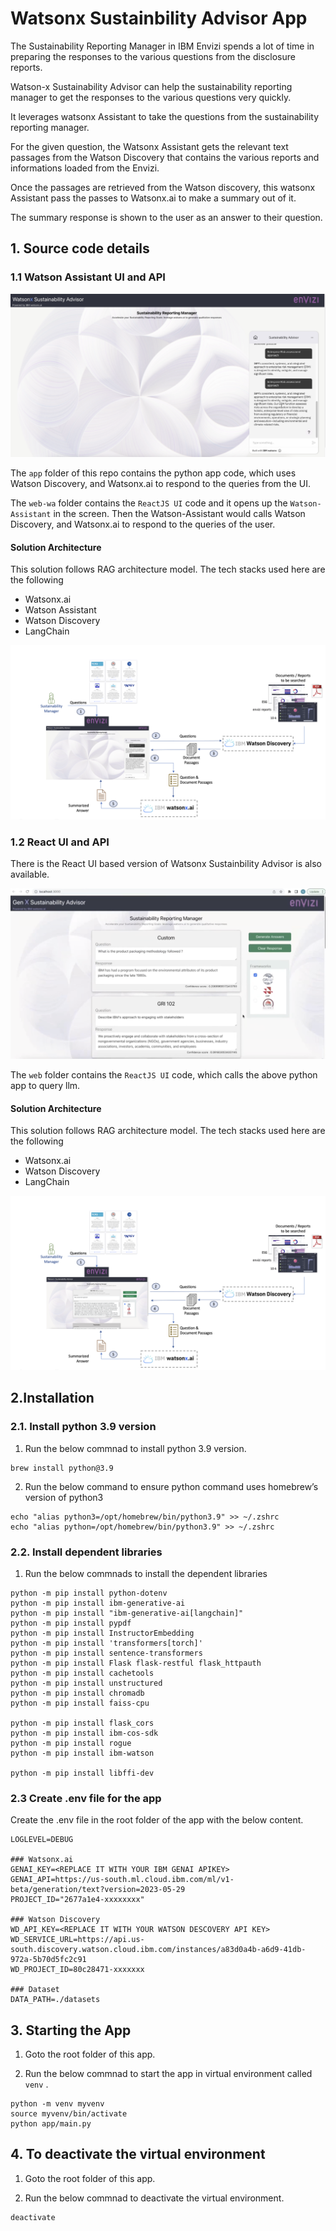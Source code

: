 # Watsonx Sustainbility Advisor App

The Sustainability Reporting Manager in IBM Envizi spends a lot of time in preparing the responses to the various questions from the disclosure reports.

Watson-x Sustainability Advisor can help the sustainability reporting manager to get the responses to the various questions very quickly.

It leverages watsonx Assistant to take the questions from the sustainability reporting manager.

For the given question, the Watsonx Assistant gets the relevant text passages from the Watson Discovery that contains the various reports and informations loaded from the Envizi.

Once the passages are retrieved from the Watson discovery, this watsonx Assistant pass the passes to Watsonx.ai to make a summary out of it.

The summary response is shown to the user as an answer to their question.

## 1. Source code details

### 1.1 Watson Assistant UI and API

<img src="images/advisor-wa.png">

The `app` folder of this repo contains the python app code, which uses Watson Discovery, and Watsonx.ai  to respond to the queries from the UI.

The `web-wa` folder contains the `ReactJS UI` code and it opens up the `Watson-Assistant` in the screen. Then the Watson-Assistant would calls Watson Discovery, and Watsonx.ai  to respond to the queries of the user.

#### Solution Architecture

This solution follows RAG architecture model.  The tech stacks used here are the following
- Watsonx.ai
- Watson Assistant
- Watson Discovery
- LangChain

<img src="images/arch-wa.png">

### 1.2 React UI and API

There is the React UI based version of Watsonx Sustainbility Advisor is also available.

<img src="images/advisor.png">

The `web` folder contains the `ReactJS UI` code, which calls the above python app to query llm.

#### Solution Architecture

This solution follows RAG architecture model.  The tech stacks used here are the following
- Watsonx.ai
- Watson Discovery
- LangChain

<img src="images/arch.png">


## 2.Installation

### 2.1. Install python 3.9 version

1. Run the below commnad to install python 3.9 version.

```
brew install python@3.9
```

2. Run the below command to ensure python command uses homebrew’s version of python3

```
echo "alias python3=/opt/homebrew/bin/python3.9" >> ~/.zshrc
echo "alias python=/opt/homebrew/bin/python3.9" >> ~/.zshrc
```

### 2.2. Install dependent libraries

1. Run the below commnads to install the dependent libraries

```
python -m pip install python-dotenv
python -m pip install ibm-generative-ai
python -m pip install "ibm-generative-ai[langchain]"
python -m pip install pypdf
python -m pip install InstructorEmbedding
python -m pip install 'transformers[torch]'
python -m pip install sentence-transformers
python -m pip install Flask flask-restful flask_httpauth
python -m pip install cachetools
python -m pip install unstructured
python -m pip install chromadb
python -m pip install faiss-cpu

python -m pip install flask_cors
python -m pip install ibm-cos-sdk
python -m pip install rogue
python -m pip install ibm-watson

python -m pip install libffi-dev
```

### 2.3 Create .env file for the app

Create the .env file in the root folder of the app with the below content.

```
LOGLEVEL=DEBUG

### Watsonx.ai
GENAI_KEY=<REPLACE IT WITH YOUR IBM GENAI APIKEY>
GENAI_API=https://us-south.ml.cloud.ibm.com/ml/v1-beta/generation/text?version=2023-05-29
PROJECT_ID="2677a1e4-xxxxxxxx"

### Watson Discovery
WD_API_KEY=<REPLACE IT WITH YOUR WATSON DESCOVERY API KEY>
WD_SERVICE_URL=https://api.us-south.discovery.watson.cloud.ibm.com/instances/a83d0a4b-a6d9-41db-972a-5b70d5fc2c91
WD_PROJECT_ID=80c28471-xxxxxxx

### Dataset
DATA_PATH=./datasets
```

## 3. Starting the App

1. Goto the root folder of this app.

2. Run the below commnad to start the app in virtual environment called `venv` .

```
python -m venv myvenv
source myvenv/bin/activate
python app/main.py
```

## 4. To deactivate the virtual environment

1. Goto the root folder of this app.

2. Run the below commnad to deactivate the virtual environment.

```
deactivate
```

